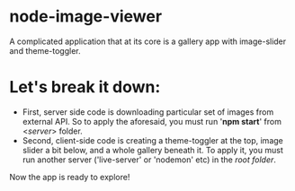 # node-image-viewer
A complicated application that at its core is a gallery app with image-slider and theme-toggler.

# Let's break it down:
* First, server side code is downloading particular set of images from external API.
So to apply the aforesaid, you must run '**npm start**' from <*server*> folder.
* Second, client-side code is creating a theme-toggler at the top, image slider a bit below, and a whole gallery beneath it.
To apply it, you must run another server ('live-server' or 'nodemon' etc) in the *root folder*.

Now the app is ready to explore!
